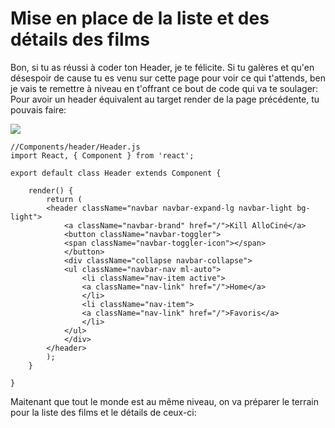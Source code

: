 <h1>Mise en place de la liste et des détails des films</h1>

Bon, si tu as réussi à coder ton Header, je te félicite. Si tu galères et qu'en désespoir de cause tu es venu sur cette page pour voir ce qui t'attends, ben je vais te remettre à niveau en t'offrant ce bout de code qui va te soulager:
Pour avoir un header équivalent au target render de la page précédente, tu pouvais faire:

<img src='https://thumbs.gfycat.com/HighlevelIllustriousDairycow-small.gif' />

```
//Components/header/Header.js
import React, { Component } from 'react';

export default class Header extends Component {

    render() {
        return (
        <header className="navbar navbar-expand-lg navbar-light bg-light">
            <a className="navbar-brand" href="/">Kill AlloCiné</a>
            <button className="navbar-toggler">
            <span className="navbar-toggler-icon"></span>
            </button>
            <div className="collapse navbar-collapse">
            <ul className="navbar-nav ml-auto">
                <li className="nav-item active">
                <a className="nav-link" href="/">Home</a>
                </li>
                <li className="nav-item">
                <a className="nav-link" href="/">Favoris</a>
                </li>
            </ul>
            </div>
        </header>
        );
    }

}
```

Maitenant que tout le monde est au même niveau, on va préparer le terrain pour la liste des films et le détails de ceux-ci:
